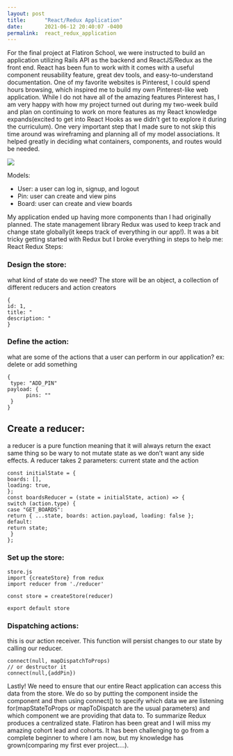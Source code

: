 ```yaml
---
layout: post
title:      "React/Redux Application"
date:       2021-06-12 20:40:07 -0400
permalink:  react_redux_application
---
```



For the final project at Flatiron School, we were instructed to build an application utilizing Rails API as the backend and ReactJS/Redux as the front end. React has been fun to work with it comes with a useful component reusability feature, great dev tools, and easy-to-understand documentation.
One of my favorite websites is Pinterest, I could spend hours browsing, which inspired me to build my own Pinterest-like web application. While I do not have all of the amazing features Pinterest has, I am very happy with how my project turned out during my two-week build and plan on continuing to work on more features as my React knowledge expands(excited to get into React Hooks as we didn’t get to explore it during the curriculum).
One very important step that I made sure to not skip this time around was wireframing and planning all of my model associations. It helped greatly in deciding what containers, components, and routes would be needed.


![](https://miro.medium.com/max/1400/0*5fK1xENbalzF28vk)


Models:

- User: a user can log in, signup, and logout
- Pin: user can create and view pins
- Board: user can create and view boards



My application ended up having more components than I had originally planned. The state management library Redux was used to keep track and change state globally(it keeps track of everything in our app!). It was a bit tricky getting started with Redux but I broke everything in steps to help me:
React Redux Steps:

### Design the store: 
what kind of state do we need?
The store will be an object, a collection of different reducers and action creators

```
{
id: 1,
title: "
description: " 
}
```

### Define the action: 
what are some of the actions that a user can perform in our application? ex: delete or add something

```
{
 type: "ADD_PIN"
payload: {
      pins: ""
 }
}
```

## Create a reducer: 
a reducer is a pure function meaning that it will always return the exact same thing so be wary to not mutate state as we don’t want any side effects. A reducer takes 2 parameters: current state and the action

```
const initialState = {
boards: [],
loading: true,
};
const boardsReducer = (state = initialState, action) => {
switch (action.type) {
case "GET_BOARDS":
return { ...state, boards: action.payload, loading: false };
default:
return state;
 }
};
```

### Set up the store:

```
store.js
import {createStore} from redux
import reducer from './reducer'

const store = createStore(reducer)

export default store
```

### Dispatching actions: 
this is our action receiver. This function will persist changes to our state by calling our reducer.
```
connect(null, mapDispatchToProps)
// or destructor it
connect(null,{addPin})
```

Lastly! We need to ensure that our entire React application can access this data from the store. We do so by putting the <App> component inside the <Provider> component and then using connect() to specify which data we are listening for(mapStateToProps or mapToDispatch are the usual parameters) and which component we are providing that data to. To summarize Redux produces a centralized state.
Flatiron has been great and I will miss my amazing cohort lead and cohorts. It has been challenging to go from a complete beginner to where I am now, but my knowledge has grown(comparing my first ever project….).
